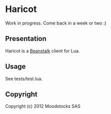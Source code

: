 # Haricot

Work in progress. Come back in a week or two :)

## Presentation

Haricot is a [Beanstalk](http://kr.github.com/beanstalkd/) client for Lua.

## Usage

See tests/test.lua.

## Copyright

Copyright (c) 2012 Moodstocks SAS
